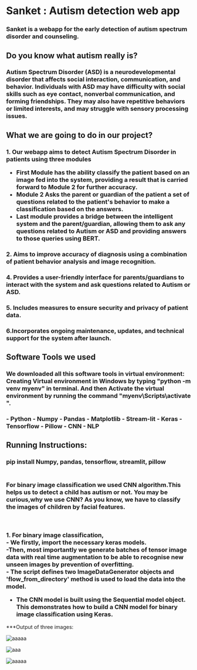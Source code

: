 # Sanket : Autism detection web app
<h3> Sanket is a webapp for the early detection of autism spectrum disorder and counseling.
</h3>

<h2>Do you know what autism really is?</h2>
<h3>
Autism Spectrum Disorder (ASD) is a neurodevelopmental disorder that affects social interaction, communication, and behavior. Individuals with ASD may have difficulty with social skills such as eye contact, nonverbal communication, and forming friendships. They may also have repetitive behaviors or limited interests, and may struggle with sensory processing issues.</h3>

<h2>What we are going to do in our project?</h2>
<h3>1. Our webapp aims to detect Autism Spectrum Disorder in patients using three modules

- First Module has the ability classify the patient based on an image fed into the system, providing a result that is carried forward to Module 2 for further accuracy.
- Module 2 Asks the parent or guardian of the patient a set of questions related to the patient's behavior to make a classification based on the answers.
- Last module provides a bridge between the intelligent system and the parent/guardian, allowing them to ask any questions related to Autism or ASD and providing answers to those queries using BERT.

</h3>
<h3>2. Aims to improve accuracy of diagnosis using a combination of patient behavior analysis and image recognition.
</h3>
<h3>
4. Provides a user-friendly interface for parents/guardians to interact with the system and ask questions related to Autism or ASD.
</h3>
<h3>
5. Includes measures to ensure security and privacy of patient data.
</h3>
<h3>
6.Incorporates ongoing maintenance, updates, and technical support for the system after launch.</h3>

<h2>Software Tools we used</h2>
<h3>We downloaded all this software tools in virtual environment:
Creating Virtual environment in Windows by typing "python -m venv myenv" in terminal. 
And then Activate the virtual environment by running the command "myenv\Scripts\activate
".


</h3>

<h3>
- Python
- Numpy
- Pandas
- Matplotlib
- Stream-lit
- Keras
- Tensorflow
- Pillow
- CNN
- NLP
</h3>

<h2>Running Instructions:</h2>
<h3> pip install Numpy, pandas, tensorflow, streamlit, pillow </h3>
<h3></br>
For binary image classification we used CNN algorithm.This helps us to detect a child has autism or not. You may be curious,why we use CNN?
As you know, we have to classify the images of children by facial features.
</h3></br>
 <h3>
1. For binary image classification, </br>
- We firstly, import the necessary keras models.</br>
-Then, most importantly we generate batches of tensor image data with real time augmentation to be able to recognise new unseen images by prevention of overfitting.</br>
- The script defines two ImageDataGenerator objects and 'flow_from_directory' method is used to load the data into the model.</br>

- The CNN model is built using the Sequential model object. This demonstrates how to build a CNN model for binary image classification using Keras.</br></h3>
***Output of three images:

![aaaaa](https://user-images.githubusercontent.com/86253756/236650140-a90b6ffa-ff78-4f85-9335-d4748899abb0.png)

![aaa](https://user-images.githubusercontent.com/86253756/236650172-5ae2a76b-429e-4804-8ba4-fead0481215a.png)

![aaaaa](https://user-images.githubusercontent.com/86253756/236650180-253b0c8f-aad1-4d0a-bd6a-167d3008ba3c.png)

